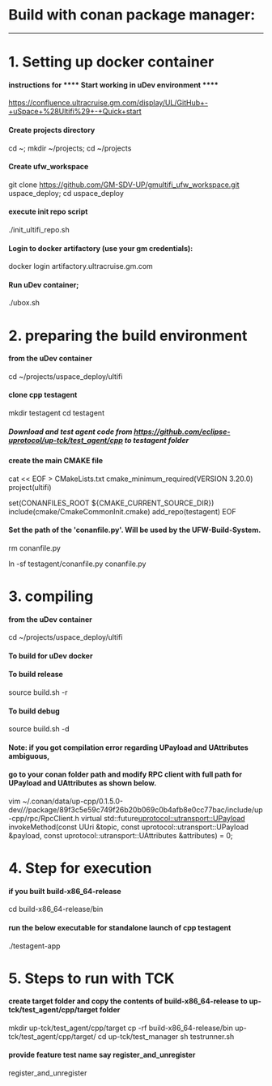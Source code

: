 # Build with conan package manager:
-----------------------------------
# 1. Setting up docker container 
#### instructions for **** Start working in uDev environment ****
https://confluence.ultracruise.gm.com/display/UL/GitHub+-+uSpace+%28Ultifi%29+-+Quick+start

#### Create projects directory
cd ~; mkdir ~/projects; cd ~/projects
#### Create ufw_workspace
git clone https://github.com/GM-SDV-UP/gmultifi_ufw_workspace.git uspace_deploy; cd uspace_deploy
#### execute init repo script
./init_ultifi_repo.sh
#### Login to docker artifactory (use your gm credentials):
docker login artifactory.ultracruise.gm.com
#### Run uDev container;
./ubox.sh

# 2. preparing the build environment
#### from the uDev container
cd ~/projects/uspace_deploy/ultifi
#### clone cpp testagent
mkdir testagent 
cd testagent
##### Download and test agent code from https://github.com/eclipse-uprotocol/up-tck/test_agent/cpp to testagent folder

#### create the main CMAKE file
cat << EOF > CMakeLists.txt
cmake_minimum_required(VERSION 3.20.0)
project(ultifi)
 
set(CONANFILES_ROOT \${CMAKE_CURRENT_SOURCE_DIR})
include(cmake/CmakeCommonInit.cmake)
add_repo(testagent)
EOF
 
#### Set the path of the 'conanfile.py'. Will be used by the UFW-Build-System.
rm conanfile.py

ln -sf testagent/conanfile.py conanfile.py

# 3. compiling 
#### from the uDev container
cd ~/projects/uspace_deploy/ultifi
#### To build for uDev docker
#### To build release 
source build.sh -r 
#### To build debug 
source build.sh -d
#### Note: if you got compilation error regarding UPayload and UAttributes ambiguous, 
####       go to your conan folder path and modify RPC client with full path for UPayload and UAttributes as shown below.
vim ~/.conan/data/up-cpp/0.1.5.0-dev/_/_/package/89f3c5e59c749f26b20b069c0b4afb8e0cc77bac/include/up-cpp/rpc/RpcClient.h
virtual std::future<uprotocol::utransport::UPayload> invokeMethod(const UUri &topic,
                                                   const uprotocol::utransport::UPayload &payload,
                                                   const uprotocol::utransport::UAttributes &attributes) = 0;
# 4. Step for execution 
#### if you built build-x86_64-release
cd build-x86_64-release/bin

#### run the below executable for standalone launch of cpp testagent
./testagent-app

# 5. Steps to run with TCK
#### create target folder and copy the contents of build-x86_64-release to up-tck/test_agent/cpp/target folder
mkdir up-tck/test_agent/cpp/target
cp -rf build-x86_64-release/bin up-tck/test_agent/cpp/target/
cd up-tck/test_manager
sh testrunner.sh
####  provide feature test name say register_and_unregister
register_and_unregister

